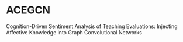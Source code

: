 # ACEGCN
Cognition-Driven Sentiment Analysis of Teaching Evaluations: Injecting Affective Knowledge into Graph Convolutional Networks
